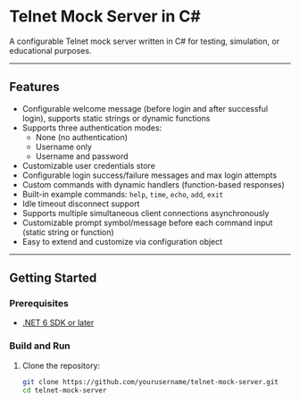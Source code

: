 ﻿# Telnet Mock Server in C#

A configurable Telnet mock server written in C# for testing, simulation, or educational purposes.

---

## Features

- Configurable welcome message (before login and after successful login), supports static strings or dynamic functions
- Supports three authentication modes:
  - None (no authentication)
  - Username only
  - Username and password
- Customizable user credentials store
- Configurable login success/failure messages and max login attempts
- Custom commands with dynamic handlers (function-based responses)
- Built-in example commands: `help`, `time`, `echo`, `add`, `exit`
- Idle timeout disconnect support
- Supports multiple simultaneous client connections asynchronously
- Customizable prompt symbol/message before each command input (static string or function)
- Easy to extend and customize via configuration object

---

## Getting Started

### Prerequisites

- [.NET 6 SDK or later](https://dotnet.microsoft.com/download)

### Build and Run

1. Clone the repository:

   ```bash
   git clone https://github.com/yourusername/telnet-mock-server.git
   cd telnet-mock-server
